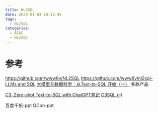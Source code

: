 ```yaml
---
title: NL2SQL
date: 2023-01-03 10:13:45
tags:
  - NL2SQL
categories:
  - AIGC  
  - NL2SQL
---
```


<p></p>
<!-- more -->


# 参考
https://github.com/www6v/NL2SQL
https://github.com/www6v/nl2sql-
[LLMs and SQL](https://blog.langchain.dev/llms-and-sql/)
[大模型与数据科学：从Text-to-SQL 开始（一）](https://zhuanlan.zhihu.com/p/640580808) 多款产品

[C3: Zero-shot Text-to-SQL with ChatGPT笔记](https://zhuanlan.zhihu.com/p/668557045)
[C3SQL  ](https://github.com/bigbigwatermalon/C3SQL) git

百度千帆-ppt
QCon-ppt